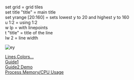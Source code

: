  
set grid = grid tiles   
set title "title" = main title   
set yrange [20:160] = sets lowest y to 20 and highest y to 160  
u 1:2 = using 1:2   
w lp = with linepoints    
t "title" = title of the line    
lw 2 = line width  

 
 
 
 
 ![ey](https://i.stack.imgur.com/QpFsh.png)   




[Lines,Colors...](http://gnuplot.sourceforge.net/docs_4.2/node62.html)   
[Guide1](https://alvinalexander.com/technology/gnuplot-charts-graphs-examples/)   
[Guide2 Demo](http://gnuplot.sourceforge.net/demo/)   
[Process Memory/CPU Usage](https://dzone.com/articles/monitoring-process-memorycpu-usage-with-top-and-pl)
